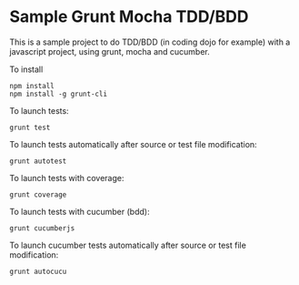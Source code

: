 Sample Grunt Mocha TDD/BDD
===================

This is a sample project to do TDD/BDD (in coding dojo for example) with a javascript project, using grunt, mocha and cucumber.


To install
```
npm install
npm install -g grunt-cli
```


To launch tests:
```
grunt test
```

To launch tests automatically after source or test file modification:
```
grunt autotest
```

To launch tests with coverage:
```
grunt coverage
```

To launch tests with cucumber (bdd):
```
grunt cucumberjs
```

To launch cucumber tests automatically after source or test file modification:
```
grunt autocucu
```
